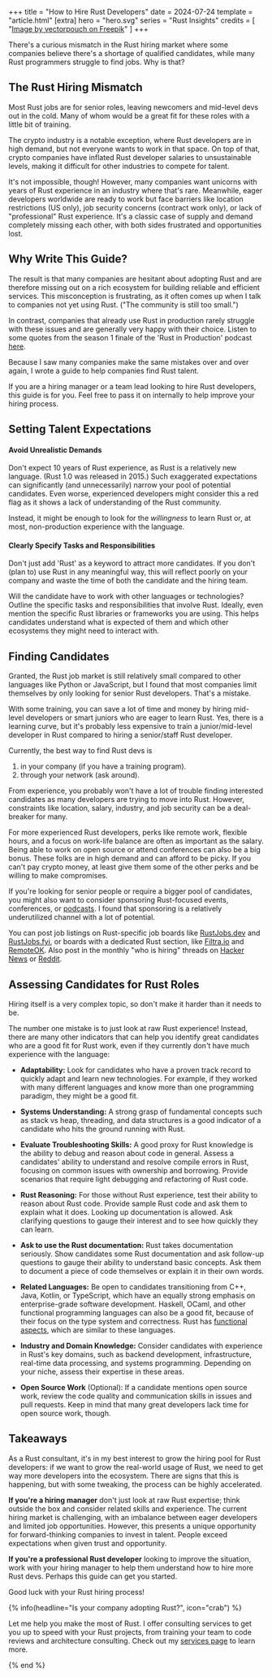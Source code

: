 +++
title = "How to Hire Rust Developers"
date = 2024-07-24
template = "article.html"
[extra]
hero = "hero.svg"
series = "Rust Insights"
credits = [
  "<a href='https://www.freepik.com/free-vector/brainstorm-isometric-landing-page-online-service_5603461.htm'>Image by vectorpouch on Freepik</a>"
]
+++

There's a curious mismatch in the Rust hiring market where some companies 
believe there's a shortage of qualified candidates, while many Rust programmers struggle to find jobs. Why is that?

## The Rust Hiring Mismatch

Most Rust jobs are for senior roles, leaving newcomers and mid-level devs out in the cold. Many of whom would be a great fit for these roles with a little bit of training.

The crypto industry is a notable exception, where Rust developers are in high demand, but not everyone wants to work in that space.
On top of that, crypto companies have inflated Rust developer salaries to unsustainable levels, making it difficult for other industries to compete for talent.

It's not impossible, though! However, many companies want unicorns with years of Rust experience in an industry where that's rare. Meanwhile, eager developers worldwide are ready to work but face barriers like location restrictions (US only), job security concerns (contract work only), or lack of "professional" Rust experience. It's a classic case of supply and demand completely missing each other, with both sides frustrated and opportunities lost.

## Why Write This Guide?

The result is that many companies are hesitant about adopting Rust and are therefore missing out on a rich ecosystem for building reliable and efficient services. This misconception is frustrating, as it often comes up when I talk to companies not yet using Rust. ("The community is still too small.")

In contrast, companies that already use Rust in production rarely struggle with these issues and are generally very happy with their choice. Listen to some quotes from the season 1 finale of the 'Rust in Production' podcast [here](/podcast/s01e07-season-finale/?t=23%3A06).

Because I saw many companies make the same mistakes over and over again, I wrote a guide to help companies find Rust talent.

If you are a hiring manager or a team lead looking to hire Rust developers, this guide is for you. Feel free to pass it on internally to help improve your hiring process.

## Setting Talent Expectations

#### Avoid Unrealistic Demands

Don't expect 10 years of Rust experience, as Rust is a relatively new language. (Rust 1.0 was released in 2015.)
Such exaggerated expectations can significantly (and unnecessarily) narrow your pool of potential candidates. Even worse, experienced developers might consider this a red flag as it shows a lack of understanding of the Rust community.

Instead, it might be enough to look for the *willingness* to learn Rust or, at most, non-production experience with the language.

#### Clearly Specify Tasks and Responsibilities

Don't just add 'Rust' as a keyword to attract more candidates. 
If you don't (plan to) use Rust in any meaningful way, this will reflect poorly on your company and waste the time of both the candidate and the hiring team.

Will the candidate have to work with other languages or technologies?
Outline the specific tasks and responsibilities that involve Rust.
Ideally, even mention the specific Rust libraries or frameworks you are using.
This helps candidates understand what is expected of them and which other ecosystems they might need to interact with. 

## Finding Candidates

Granted, the Rust job market is still relatively small compared to other languages like Python or JavaScript, but I found that most companies 
limit themselves by only looking for senior Rust developers. That's a mistake.

With some training, you can save a lot of time and money by hiring mid-level developers or smart juniors who are eager to learn Rust.
Yes, there is a learning curve, but it's probably less expensive to train a 
junior/mid-level developer in Rust compared to hiring a senior/staff Rust developer.

Currently, the best way to find Rust devs is 

1. in your company (if you have a training program).
2. through your network (ask around).

From experience, you probably won't have a lot of trouble finding interested candidates as many developers are trying to move into Rust.
However, constraints like location, salary, industry, and job security can be a deal-breaker for many.

For more experienced Rust developers, perks like remote work, flexible hours, and a focus on work-life balance are often as important as the salary. 
Being able to work on open source or attend conferences can also be a big bonus. 
These folks are in high demand and can afford to be picky.
If you can't pay crypto money, at least give them some of the other perks
and be willing to make compromises.

If you're looking for senior people or require a bigger pool of candidates, you might also want to consider sponsoring Rust-focused events, conferences, or [podcasts](/podcast). I found that sponsoring is a relatively underutilized channel with a lot of potential.

You can post job listings on Rust-specific job boards like [RustJobs.dev](https://rustjobs.dev/) and [RustJobs.fyi](https://www.rustjobs.fyi/), or boards with a dedicated Rust section,
like [Filtra.io](https://filtra.io/rust) and [RemoteOK](https://remoteok.com/remote-rust-jobs).
Also post in the monthly "who is hiring" threads on [Hacker News](https://news.ycombinator.com/) or [Reddit](https://www.reddit.com/r/rust/comments/182f6dv/official_rrust_whos_hiring_thread_for_jobseekers/).

## Assessing Candidates for Rust Roles 

Hiring itself is a very complex topic, so don't make it harder than it needs to be.

The number one mistake is to just look at raw Rust experience!
Instead, there are many other indicators that can help you identify great candidates who are a good fit for Rust work, even if they currently don't have much experience with the language:

* **Adaptability:** Look for candidates who have a proven track record to quickly adapt and learn new technologies. For example, if they worked with many different languages and know more than one programming paradigm, they might be a good fit. 

* **Systems Understanding:** A strong grasp of fundamental concepts such as stack vs heap, threading, and data structures is a good indicator of a candidate who hits the ground running with Rust.

* **Evaluate Troubleshooting Skills:** A good proxy for Rust knowledge is the ability to debug and reason about code in general. Assess a candidates' ability to understand and resolve compile errors in Rust, focusing on common issues with ownership and borrowing. Provide scenarios that require light debugging and refactoring of Rust code.

* **Rust Reasoning:** For those without Rust experience, test their ability to reason about Rust code. Provide sample Rust code and ask them to explain what it does. Looking up documentation is allowed. Ask clarifying questions to gauge their interest and to see how quickly they can learn.

* **Ask to use the Rust documentation:** Rust takes documentation seriously. Show candidates some Rust documentation and ask follow-up questions to gauge their ability to understand basic concepts. Ask them to document a piece of code themselves or explain it in their own words.

* **Related Languages:** Be open to candidates transitioning from C++, Java, Kotlin, or TypeScript, which have an equally strong emphasis on enterprise-grade software development. Haskell, OCaml, and other functional programming languages can also be a good fit, because of their focus on the type system and correctness. Rust has [functional aspects](/blog/paradigms/), which are similar to these languages. 

* **Industry and Domain Knowledge:** Consider candidates with experience in Rust's key domains, such as backend development, infrastructure, real-time data processing, and systems programming. Depending on your niche, assess their expertise in these areas.

* **Open Source Work** (Optional): If a candidate mentions open source work, review the code quality and communication skills in issues and pull requests. Keep in mind that many great developers lack time for open source work, though.

## Takeaways

As a Rust consultant, it's in my best interest to grow the hiring pool for Rust developers: if we want to grow the real-world usage of Rust, we need to get way more developers into the ecosystem. There are signs that this is happening, but with some tweaking, the process can be highly accelerated.

**If you're a hiring manager** don't just look at raw Rust expertise; think outside the box and consider related skills and experience. The current hiring market is challenging, with an imbalance between eager developers and limited job opportunities. However, this presents a unique opportunity for forward-thinking companies to invest in talent. People exceed expectations when given trust and opportunity.

**If you're a professional Rust developer** looking to improve the situation, 
work with your hiring manager to help them understand how to hire more Rust devs. Perhaps this guide can get you started.

Good luck with your Rust hiring process!

{% info(headline="Is your company adopting Rust?", icon="crab") %}

Let me help you make the most of Rust.
I offer consulting services to get you up to speed with your Rust projects, from training your team to code reviews and architecture consulting. 
Check out my [services page](/services) to learn more.

{% end %}

